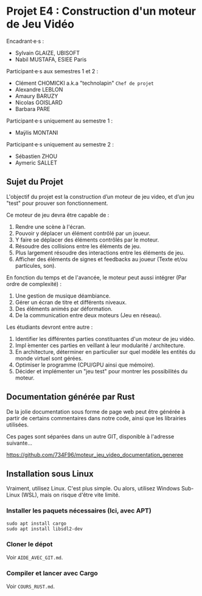 # Projet E4 : Construction d'un moteur de Jeu Vidéo

Encadrant·e·s :
- Sylvain GLAIZE, UBISOFT
- Nabil MUSTAFA, ESIEE Paris

Participant·e·s aux semestres 1 et 2 :
- Clément CHOMICKI a.k.a "technolapin" `Chef de projet`
- Alexandre LEBLON
- Amaury BARUZY
- Nicolas GOISLARD
- Barbara PARE

Participant·e·s uniquement au semestre 1 :
- Maÿlis MONTANI

Participant·e·s uniquement au semestre 2 :
- Sébastien ZHOU
- Aymeric SALLET

## Sujet du Projet

L'objectif du projet est la construction d’un moteur de jeu video, et d’un jeu "test" pour prouver son fonctionnement.

Ce moteur de jeu devra être capable de :
1. Rendre une scène à l'écran.
2. Pouvoir y déplacer un élément contrôlé par un joueur.
3. Y faire se déplacer des éléments contrôlés par le moteur.
4. Résoudre des collisions entre les éléments de jeu.
5. Plus largement résoudre des interactions entre les éléments de jeu.
6. Afficher des éléments de signes et feedbacks au joueur (Texte et/ou particules, son).

En fonction du temps et de l'avancée, le moteur peut aussi intégrer (Par ordre de complexité) :
1. Une gestion de musique déambiance.
2. Gérer un écran de titre et différents niveaux.
3. Des éléments animés par déformation.
4. De la communication entre deux moteurs (Jeu en réseau).

Les étudiants devront entre autre :
1. Identifier les différentes parties constituantes d'un moteur de jeu vidéo.
2. Impl ́ementer ces parties en veillant à leur modularité / architecture.
3. En architecture, déterminer en particulier sur quel modèle les entités du monde virtuel sont gérées.
4. Optimiser le programme (CPU/GPU ainsi que mémoire).
5. Décider et implémenter un "jeu test" pour montrer les possibilités du moteur.

## Documentation générée par Rust
De la jolie documentation sous forme de page web peut être générée à partir de certains commentaires dans notre code, ainsi que les librairies utilisées.

Ces pages sont séparées dans un autre GIT, disponible à l'adresse suivante...

https://github.com/734F96/moteur_jeu_video_documentation_generee

## Installation sous Linux
Vraiment, utilisez Linux. C'est plus simple.
Ou alors, utilisez Windows Sub-Linux (WSL), mais on risque d'être vite limité.

### Installer les paquets nécessaires (Ici, avec APT)

```
sudo apt install cargo
sudo apt install libsdl2-dev
```

### Cloner le dépot

Voir `AIDE_AVEC_GIT.md`.

### Compiler et lancer avec Cargo

Voir `COURS_RUST.md`.
